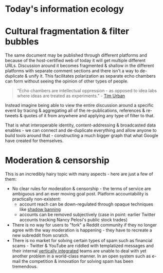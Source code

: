 # Today's information ecology

<!-- toc -->

# Cultural fragmentation & filter bubbles

The same document may be published through different platforms and because of the host-certified web of today it will get multiple different URLs. Discussion around it becomes fragmented & shallow in the different platforms with separate comment sections and there isn't a way to de-duplicate & unify it. This facilitates polarization as separate echo chambers can form without seeing the opinion of other types of people.

<!-- Alienating large parts of the population & pushing them to alternative closed platforms is not a net benefit. -->

> "Echo chambers are intellectual oppression - as opposed to idea labs where ideas are treated as experiments." - [Tim Urban](https://www.youtube.com/watch?v=ivDwzBYsED4)

Instead imagine being able to view the entire discussion around a specific event by tracing & aggregating all of the re-publications, references & re-tweets & quotes of it from anywhere and applying any type of filter to that.

That is what interoperable identity, content-addressing & broadcasted data enables - we can connect and de-duplicate everything and allow anyone to build tools around that - constructing a much bigger graph that what Google have created for themselves.

# Moderation & censorship

This is an incredibly hairy topic with many aspects - here are just a few of them:

- No clear rules for moderation & censorship - the terms of service are ambiguous and an ever moving goal post. Platform accountability is practically non-existent:
    - account reach can be down-regulated through opaque techniques like [shadow banning](https://shadowban.yuzurisa.com/)
    - accounts can be removed subjectively (case in point: earlier Twitter accounts tracking Nancy Pelosi's public stock trades)
- There is no way for users to "fork" a Reddit community if they no longer agree with the way moderation is happening - they have to recreate a new subreddit from scratch.
- There is no market for solving certain types of spam such as financial scams - Twitter & YouTube are riddled with templatized messages and their internal [vertically integrated](barriers_to_entry.md#vertical-integration-vs-specialization--competition) teams are unable to deal with yet another problem in a world-class manner. In an open system such as e-mail the competition & innovation for solving spam has been tremendous.


<!-- Think of all the ethnic, religious, political & corporate disputes that would never have existed if we had a ledger of record with all documents, events & human knowledge tied to identity & reputation with cryptographic certainty. -->



<!-- addictive social media - toxic -->
<!-- 
The topic about algorithms and their influence on society is enormous and this chapter cannot do it justice - refer to Tristan Harris's work
https://www.youtube.com/watch?v=7EbPIdyd3I0

we have a totally warped view of reality

we are at a position where the more we use social media, the worse we get at estimating what the other side believes

Algorithms are tuned for nutpicking - surfacing the nuttiest things
https://www.urbandictionary.com/define.php?term=nutpicking

Arms race between social media companies

Journalists routinely write about events from social media - it is fundamentally entrenched in our society and it affects everyone - even those that do not use it.

misinformation & disinformation



“There is absolutely no inevitability as long as there is a willingness to contemplate what is happening.”
https://www.goodreads.com/quotes/232117-there-is-absolutely-no-inevitability-as-long-as-there-is



If We Don't Fix Sensemaking, We Won't Survive
https://www.youtube.com/watch?v=ya_p4RIorXw

> "Babel is not a story about tribalism. It’s a story about the fragmentation of everything." - [Why the past 10 years of american life have been uniquely stupid](https://www.theatlantic.com/magazine/archive/2022/05/social-media-democracy-trust-babel/629369/)

broken media
culture war, algorithms, audience capture, misaligned incentives, lack of accountability

The culture war and division are fueled by corporate and media interests 

The Truth Is Paywalled But The Lies Are Free
TODO: read this:
https://www.currentaffairs.org/2020/08/the-truth-is-paywalled-but-the-lies-are-free/

long form media is rife with misinformation - in an open system we could better tag and discuss it

we should be able to see all referenced facts & entities in long-form media - much easier to check for disinfo

vote on comments to other posts if they are relevant
https://prnt.sc/9-8QV1LoKPc7

the inability to refer specifically to documents or parts of them linked to their source has made the internet a breeding ground for misinformation
https://www.youtube.com/watch?v=u3TPxQao3m0&list=PLPslWoHNC5x3noyezZ79BlkvGV1XK3ubf

audience capture

It’s an unorganized mess of information

The cat is out of the bag

https://www.wsj.com/articles/the-facebook-files-11631713039

Misinformation is a plague in videos without context

the health of reporting on the web through video is appaling - decentralization and democratization are powerful but without the means to interleave everything into a shared ledger of record and actually have some accountability it all becomes an informational mess. But YouTube doesn't optimize for that - not at all.


> "technology increases the efficiency of manufacturing consent in the same way it increases the efficiency of manufacturing everything else" - [Meditations on Moloch](https://slatestarcodex.com/2014/07/30/meditations-on-moloch/)



https://medium.com/@jamesbridle/something-is-wrong-on-the-internet-c39c471271d2


> "Today’s internet is an Internet of Beefs. Flat, global networks like Facebook, Twitter, and YouTube are overrun by memetic epidemics — harassment mobs, disinformation, conspiracy theories, alternative facts, troll farms, state actors, ransomware, extremists."
https://subconscious.substack.com/p/wiki-as-a-commons


Just because you can type doesn't mean you can write. And just because you can write doesn't mean that you should

“The real problem of humanity is the following:
We have Paleolithic emotions, medieval institutions and godlike technology.”  
— DR. E.O. WILSON, SOCIOBIOLOGIST
https://www.humanetech.com/

https://www.humanetech.com/key-issues


MOVE the taiwan stuff here

https://en.wikipedia.org/wiki/Information_ecology
https://en.wikipedia.org/wiki/Knowledge_ecosystem

social media does not foster quality conversation

just look at the replies of elon musk - this is the epitomy of engagement-driven media

-->